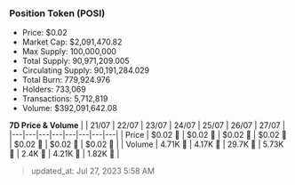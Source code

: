
  ### Position Token (POSI)
  - Price: $0.02
  - Market Cap: $2,091,470.82
  - Max Supply: 100,000,000
  - Total Supply: 90,971,209.005
  - Circulating Supply: 90,191,284.029
  - Total Burn: 779,924.976
  - Holders: 733,069
  - Transactions: 5,712,819
  - Volume: $392,091,642.08

  **7D Price & Volume**
  | | 21&#x2F;07 | 22&#x2F;07 | 23&#x2F;07 | 24&#x2F;07 | 25&#x2F;07 | 26&#x2F;07 | 27&#x2F;07 |
  |---|---|---|---|---|---|---|---|
  | Price | $0.02 🔻 | $0.02 🚀 | $0.02 🚀 | $0.02 🚀 | $0.02 🚀 | $0.02 🚀 | $0.02 🔻 |
  | Volume | 4.71K 🚀 | 4.17K 🔻 | 29.7K 🚀 | 5.73K 🔻 | 2.4K 🔻 | 4.21K 🚀 | 1.82K 🔻 |

  > updated_at: Jul 27, 2023 5:58 AM

